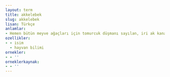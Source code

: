 ```yaml
---
layout: term
title: akkelebek
slug: akkelebek
lisan: Türkçe
anlamlar:
- Hemen bütün meyve ağaçları için tomurcuk düşmanı sayılan, iri ak kanatları kalın, kara damarlı bir kelebek (Aporia crataegi)
ozellikler:
- - isim
  - hayvan bilimi
ornekler:
- - ''
orneklerkaynak:
- - ''
---
```

